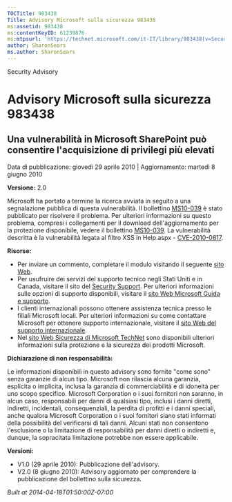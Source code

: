 ```yaml
---
TOCTitle: 983438
Title: Advisory Microsoft sulla sicurezza 983438
ms:assetid: 983438
ms:contentKeyID: 61239876
ms:mtpsurl: 'https://technet.microsoft.com/it-IT/library/983438(v=Security.10)'
author: SharonSears
ms.author: SharonSears
---
```


Security Advisory

Advisory Microsoft sulla sicurezza 983438
=========================================

Una vulnerabilità in Microsoft SharePoint può consentire l'acquisizione di privilegi più elevati
------------------------------------------------------------------------------------------------

Data di pubblicazione: giovedì 29 aprile 2010 | Aggiornamento: martedì 8 giugno 2010

**Versione:** 2.0

Microsoft ha portato a termine la ricerca avviata in seguito a una segnalazione pubblica di questa vulnerabilità. Il bollettino [MS10-039](http://www.microsoft.com/italy/security/msrc/default.mspx) è stato pubblicato per risolvere il problema. Per ulteriori informazioni su questo problema, compresi i collegamenti per il download dell'aggiornamento per la protezione disponibile, vedere il bollettino [MS10-039](http://www.microsoft.com/italy/security/msrc/default.mspx). La vulnerabilità descritta è la vulnerabilità legata al filtro XSS in Help.aspx - [CVE-2010-0817](http://www.cve.mitre.org/cgi-bin/cvename.cgi?name=cve-2010-0817).

**Risorse:**

-   Per inviare un commento, completare il modulo visitando il seguente [sito Web](https://support.microsoft.com/common/survey.aspx?scid=sw;en;1257&amp;showpage=1&amp;ws=technet&amp;sd=tech).
-   Per usufruire dei servizi del supporto tecnico negli Stati Uniti e in Canada, visitare il sito del [Security Support](http://www.microsoft.com/italy/athome/security/support/default.mspx). Per ulteriori informazioni sulle opzioni di supporto disponibili, visitare il [sito Web Microsoft Guida e supporto](http://support.microsoft.com/default.aspx?ln=it).
-   I clienti internazionali possono ottenere assistenza tecnica presso le filiali Microsoft locali. Per ulteriori informazioni su come contattare Microsoft per ottenere supporto internazionale, visitare il [sito Web del supporto internazionale](http://support.microsoft.com/?ln=itcommon/international.aspx).
-   Nel [sito Web Sicurezza di Microsoft TechNet](http://technet.microsoft.com/it-it/security/default.aspx) sono disponibili ulteriori informazioni sulla protezione e la sicurezza dei prodotti Microsoft.

**Dichiarazione di non responsabilità:**

Le informazioni disponibili in questo advisory sono fornite "come sono" senza garanzie di alcun tipo. Microsoft non rilascia alcuna garanzia, esplicita o implicita, inclusa la garanzia di commerciabilità e di idoneità per uno scopo specifico. Microsoft Corporation o i suoi fornitori non saranno, in alcun caso, responsabili per danni di qualsiasi tipo, inclusi i danni diretti, indiretti, incidentali, consequenziali, la perdita di profitti e i danni speciali, anche qualora Microsoft Corporation o i suoi fornitori siano stati informati della possibilità del verificarsi di tali danni. Alcuni stati non consentono l'esclusione o la limitazione di responsabilità per danni diretti o indiretti e, dunque, la sopracitata limitazione potrebbe non essere applicabile.

**Versioni:**

-   V1.0 (29 aprile 2010): Pubblicazione dell'advisory.
-   V2.0 (8 giugno 2010): Advisory aggiornato per comprendere la pubblicazione del bollettino sulla sicurezza.

*Built at 2014-04-18T01:50:00Z-07:00*
